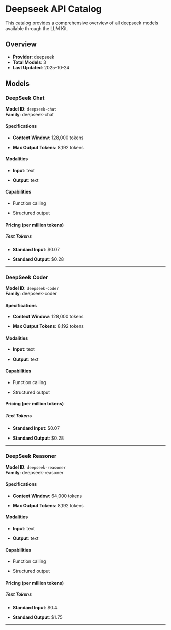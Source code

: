 # Deepseek API Catalog



This catalog provides a comprehensive overview of all deepseek models available through the LLM Kit.

## Overview

- **Provider**: deepseek
- **Total Models**: 3
- **Last Updated**: 2025-10-24

## Models


### DeepSeek Chat

**Model ID**: `deepseek-chat`  
**Family**: deepseek-chat
#### Specifications

- **Context Window**: 128,000 tokens


- **Max Output Tokens**: 8,192 tokens


#### Modalities


- **Input**: text


- **Output**: text


#### Capabilities


- Function calling

- Structured output



#### Pricing (per million tokens)


##### Text Tokens


- **Standard Input**: $0.07


- **Standard Output**: $0.28







---


### DeepSeek Coder

**Model ID**: `deepseek-coder`  
**Family**: deepseek-coder
#### Specifications

- **Context Window**: 128,000 tokens


- **Max Output Tokens**: 8,192 tokens


#### Modalities


- **Input**: text


- **Output**: text


#### Capabilities


- Function calling

- Structured output



#### Pricing (per million tokens)


##### Text Tokens


- **Standard Input**: $0.07


- **Standard Output**: $0.28







---


### DeepSeek Reasoner

**Model ID**: `deepseek-reasoner`  
**Family**: deepseek-reasoner
#### Specifications

- **Context Window**: 64,000 tokens


- **Max Output Tokens**: 8,192 tokens


#### Modalities


- **Input**: text


- **Output**: text


#### Capabilities


- Function calling

- Structured output



#### Pricing (per million tokens)


##### Text Tokens


- **Standard Input**: $0.4


- **Standard Output**: $1.75







---


